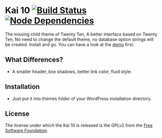 # Kai 10 [![Build Status](https://travis-ci.org/sparanoid/kai-10.png)](https://travis-ci.org/sparanoid/kai-10) [![Node Dependencies](https://david-dm.org/sparanoid/kai-10.png)](https://david-dm.org/sparanoid/kai-10)

The missing child theme of Twenty Ten, A better interface based on Twenty Ten, No need to change the default theme, no database option strings will be created. Install and go. You can have a look at the [demo][demo] first.


## What Differences?

 * A smaller header, box shadows, better link color, fluid style.


## Installation

 * Just put it into themes folder of your WordPress installation directory.


## License

The license under which the Kai 10 is released is the GPLv2 from the [Free Software Foundation][fsf].

[fsf]: http://www.fsf.org
[demo]: http://postholic.com/kai-10-demo/